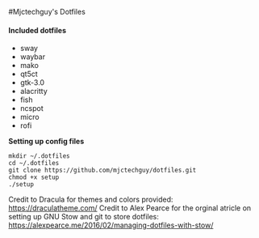 #Mjctechguy's Dotfiles
#### Included dotfiles
- sway
- waybar
- mako
- qt5ct
- gtk-3.0
- alacritty
- fish
- ncspot
- micro
- rofi

**Setting up config files**
```
mkdir ~/.dotfiles
cd ~/.dotfiles
git clone https://github.com/mjctechguy/dotfiles.git
chmod +x setup
./setup
```

Credit to Dracula for themes and colors provided: https://draculatheme.com/
Credit to Alex Pearce for the orginal atricle on setting up GNU Stow and git to store dotfiles: https://alexpearce.me/2016/02/managing-dotfiles-with-stow/
